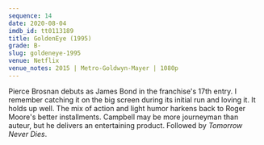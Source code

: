 ```yaml
---
sequence: 14
date: 2020-08-04
imdb_id: tt0113189
title: GoldenEye (1995)
grade: B-
slug: goldeneye-1995
venue: Netflix
venue_notes: 2015 | Metro-Goldwyn-Mayer | 1080p
---
```


Pierce Brosnan debuts as James Bond in the franchise's 17th entry. I remember catching it on the big screen during its initial run and loving it. It holds up well. The mix of action and light humor harkens back to Roger Moore's better installments. Campbell may be more journeyman than auteur, but he delivers an entertaining product. Followed by <span data-imdb-id="tt0120347">_Tomorrow Never Dies_</span>.